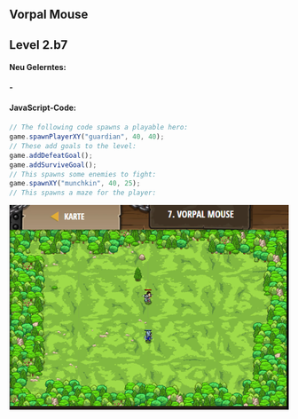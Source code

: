 ## **Vorpal Mouse**
## Level 2.b7

#### Neu Gelerntes:
<b>-</b>

[comment]: <> (Was wurde gelernt und wie funktioniert die Technik?)

#### JavaScript-Code:
```js
// The following code spawns a playable hero:
game.spawnPlayerXY("guardian", 40, 40);
// These add goals to the level:
game.addDefeatGoal();
game.addSurviveGoal();
// This spawns some enemies to fight:
game.spawnXY("munchkin", 40, 25);
// This spawns a maze for the player:
```
![image](lvl2_b7.png)